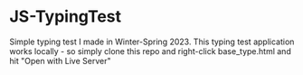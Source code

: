 # JS-TypingTest
Simple typing test I made in Winter-Spring 2023. This typing test application works locally - so simply clone this repo and right-click base_type.html and hit "Open with Live Server"
